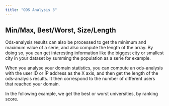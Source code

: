 ```yaml
---
title: "ODS Analysis 3"
---
```



## Min/Max, Best/Worst, Size/Length

Ods-analysis results can also be processed to get the minimum and maximum value of a serie, and also compute the length of the array. By doing so, you can get interesting information like the biggest city or smallest city in your dataset by summing the population as a serie for example.

When you analyse your domain statistics, you can compute an ods-analysis with the user ID or IP address as the X axis, and then get the length of the ods-analysis results. It then correspond to the number of different users that reached your domain.

In the following example, we get the best or worst universities, by ranking score.


